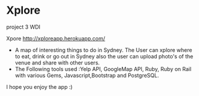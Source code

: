 Xplore
======

project 3 WDI

Xpore
http://xploreapp.herokuapp.com/
- A map of interesting things to do in Sydney. The User can xplore where to eat, drink or go out in Sydney
  also the user can upload photo's of the venue and share with other users.
- The Following tools used :Yelp API, GoogleMap API, Ruby, Ruby on Rail with various Gems, Javascript,Bootstrap and
PostgreSQL.

I hope you enjoy the app :)
